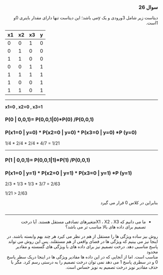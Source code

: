 <div dir= 'rtl'>

### **سوال 26**
دیتاست زیر شامل  3ورودی و یک  yمی باشد؛ این دیتاست تنها دارای مقدار باینری  0و  1است.
</div>

|x1| x2| x3 | y  |
| ---|---|--| -|
| 0|0|1| 0 |
| 0|1|0| 0|
| 1|1|0| 0|
| 0|0|1| 1|
|1 |1|1| 1|
|1 |0|0| 1 |
|1 |1|0| 1 |
</div>

---
 **x1=0 , x2=0 , x3=1**

### P(0 | 0,0,1)= P(0,0,1|0)*P(0) /P(0,0,1)

### P(x1=0 | y=0) * P(x2=0 | y=0) * P(x3=0 | y=0) *P (y=0)

1/4 * 2/4 * 2/4 * 4/7 = 1/21

---

### P(1 | 0,0,1)= P(0,0,1|1)*P(1) /P(0,0,1)

### P(x1=0 | y=1) * P(x2=0 | y=1) * P(x3=0 | y=1) *P (y=1)

2/3 * 1/3 * 1/3 * 3/7 = 2/63

1/21  >  2/63

<div dir= 'rtl' >
بنابراین در کلاس  0 قرار می گیرد
</div>
<br>
<div dir= 'rtl'>

---

* ما می دانیم که  X1 ، X2 ، X3متغیرهای تصادفی مستقل هستند. آیا درخت تصمیم برای داده های بالا
مناسب تر می باشد؟

روش بیز ساده ویژگی ها را مستقل از هم در نظر می کیرد هر  چند بهم وابسته باشند.
در اینجا نیز می بینیم که ویژگی ها در فضای واقعی از هم مستقلند.
پس این روش می تواند پاسخ مناسبی دهد.
درخت تصمیم نیز برای داده های با ویژگی های گسسته و مقادیر محدود  
مناسب است. 
اما از آنجایی که در این داده ها مقادیر ویژگی ها در اینجا دریک سطر پاسخ 0 و در سطری پاسخ 1 می دهد نمی توان درخت تصمیم را به درستی رسم کرد.
مگر با حذف مقادیر نویز 
درخت تصمیم به نویز حساس است. 